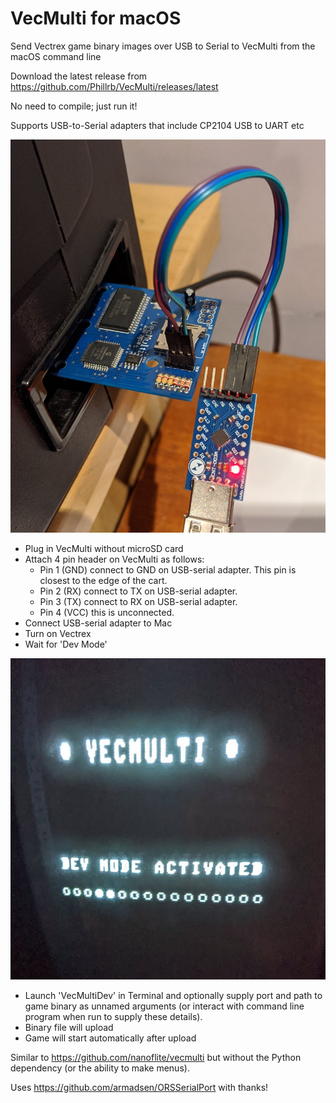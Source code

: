 # VecMulti for macOS
Send Vectrex game binary images over USB to Serial to VecMulti from the macOS command line

Download the latest release from https://github.com/Phillrb/VecMulti/releases/latest

No need to compile; just run it!

Supports USB-to-Serial adapters that include CP2104 USB to UART etc

![Alt text](/resources/vecmulti_dev_mode.jpg "Connect to VecMulti")

* Plug in VecMulti without microSD card
* Attach 4 pin header on VecMulti as follows:
  * Pin 1 (GND) connect to GND on USB-serial adapter. This pin is closest to the edge of the cart.
  * Pin 2 (RX) connect to TX on USB-serial adapter.
  * Pin 3 (TX) connect to RX on USB-serial adapter.
  * Pin 4 (VCC) this is unconnected.
* Connect USB-serial adapter to Mac
* Turn on Vectrex
* Wait for 'Dev Mode'


![Alt text](/resources/dev_mode.jpg "Dev Mode")

* Launch 'VecMultiDev' in Terminal and optionally supply port and path to game binary as unnamed arguments (or interact with command line program when run to supply these details).
* Binary file will upload
* Game will start automatically after upload


Similar to https://github.com/nanoflite/vecmulti but without the Python dependency (or the ability to make menus).

Uses https://github.com/armadsen/ORSSerialPort with thanks!
